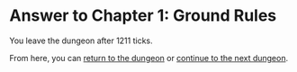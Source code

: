 # Answer to Chapter 1: Ground Rules

You leave the dungeon after 1211 ticks.

From here, you can [return to the dungeon](../../../chapters/01/ground-rules.md) or [continue to the next dungeon](../../../chapters/02/as-above-so-below.md).
